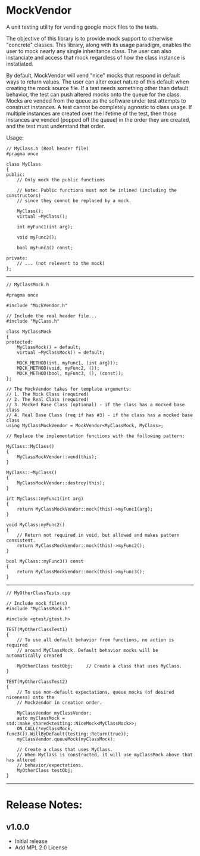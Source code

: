 # MockVendor
A unit testing utility for vending google mock files to the tests.

The objective of this library is to provide mock support to otherwise "concrete" classes. This
library, along with its usage paradigm, enables the user to mock nearly any single inheritance
class. The user can also instanciate and access that mock regardless of how the class instance
is instatiated.

By default, MockVendor will vend "nice" mocks that respond in default ways to return values.
The user can alter exact nature of this default when creating the mock source file. If a test
needs something other than default behavior, the test can push altered mocks onto the queue
for the class. Mocks are vended from the queue as the software under test attempts to construct
instances. A test cannot be completely agnostic to class usage. If multiple instances are created
over the lifetime of the test, then those instances are vended (popped off the queue) in the order
they are created, and the test must understand that order.

Usage:

    // MyClass.h (Real header file)
    #pragma once

    class MyClass
    {
    public:
        // Only mock the public functions

        // Note: Public functions must not be inlined (including the constructors)
        // since they connot be replaced by a mock.

        MyClass();
        virtual ~MyClass();

        int myFunc1(int arg);

        void myFunc2();

        bool myFunc3() const;

    private:
        // ... (not relevent to the mock)
    };

--------------------------------------------------------------------------------------------

    // MyClassMock.h

    #pragma once

    #include "MockVendor.h"

    // Include the real header file...
    #include "MyClass.h"

    class MyClassMock
    {
    protected:
        MyClassMock() = default;
        virtual ~MyClassMock() = default;

        MOCK_METHOD(int, myFunc1, (int arg)));
        MOCK_METHOD(void, myFunc2, ());
        MOCK_METHOD(bool, myFunc3, (), (const));
    };

    // The MockVendor takes for template arguments:
    // 1. The Mock Class (required)
    // 2. The Real Class (required)
    // 3. Mocked Base Class (optional) - if the class has a mocked base class
    // 4. Real Base Class (req if has #3) - if the class has a mocked base class
    using MyClassMockVendor = MockVendor<MyClassMock, MyClass>;

    // Replace the implementation functions with the following pattern:

    MyClass::MyClass()
    {
        MyClassMockVendor::vend(this);
    }

    MyClass::~MyClass()
    {
        MyClassMockVendor::destroy(this);
    }

    int MyClass::myFunc1(int arg)
    {
        return MyClassMockVendor::mock(this)->myFunc1(arg);
    }

    void MyClass:myFunc2()
    {
        // Return not required in void, but allowed and makes pattern consistent.
        return MyClassMockVendor::mock(this)->myFunc2();
    }

    bool MyClass::myFunc3() const
    {
        return MyClassMockVendor::mock(this)->myFunc3();
    }

--------------------------------------------------------------------------------------------


    // MyOtherClassTests.cpp

    // Include mock file(s)
    #include "MyClassMock.h"

    #include <gtest/gtest.h>

    TEST(MyOtherClassTest1)
    {
        // To use all default behavior from functions, no action is required
        // around MyClassMock. Default behavior mocks will be automatically created

        MyOtherClass testObj;     // Create a class that uses MyClass.
    }

    TEST(MyOtherClassTest2)
    {
        // To use non-default expectations, queue mocks (of desired niceness) onto the
        // MockVendor in creation order.

        MyClassVendor myClassVendor;
        auto myClassMock = std::make_shared<testing::NiceMock<MyClassMock>>;
        ON_CALL(*myClassMock, func3()).WillByDefault(testing::Return(true));
        myClassVendor.queueMock(myClassMock);

        // Create a class that uses MyClass.
        // When MyClass is constructed, it will use myClassMock above that has altered
        // behavior/expectations.
        MyOtherClass testObj;
    }

--------------------------------------------------------------------------------------------

# Release Notes:

## v1.0.0
 - Initial release
 - Add MPL 2.0 License
